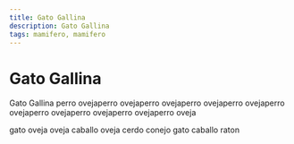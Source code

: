 ```yaml
---
title: Gato Gallina
description: Gato Gallina
tags: mamifero, mamifero
---
```


# Gato Gallina

Gato Gallina perro ovejaperro ovejaperro ovejaperro ovejaperro ovejaperro ovejaperro ovejaperro ovejaperro ovejaperro oveja

gato oveja oveja caballo oveja cerdo conejo gato caballo raton